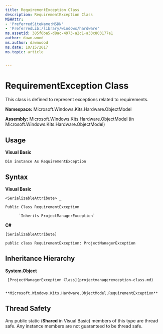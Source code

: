 ```yaml
---
title: RequirementException Class
description: RequirementException Class
MSHAttr:
- 'PreferredSiteName:MSDN'
- 'PreferredLib:/library/windows/hardware'
ms.assetid: 385f6ba5-d8ac-4973-a2c1-a33c803177a1
author: dawn.wood
ms.author: dawnwood
ms.date: 10/15/2017
ms.topic: article


---
```


# RequirementException Class


This class is defined to represent exceptions related to requirements.

**Namespace:** Microsoft.Windows.Kits.Hardware.ObjectModel

**Assembly:** Microsoft.Windows.Kits.Hardware.ObjectModel (in Microsoft.Windows.Kits.Hardware.ObjectModel)

## <span id="Usage"></span><span id="usage"></span><span id="USAGE"></span>Usage


**Visual Basic**

`Dim instance As RequirementException`

## <span id="Syntax"></span><span id="syntax"></span><span id="SYNTAX"></span>Syntax


**Visual Basic**

`<SerializableAttribute> _`

`Public Class RequirementException`

          `Inherits ProjectManagerException`

**C#**

`[SerializableAttribute]`

`public class RequirementException: ProjectManagerException`

## <span id="Inheritance_Hierarchy"></span><span id="inheritance_hierarchy"></span><span id="INHERITANCE_HIERARCHY"></span>Inheritance Hierarchy


**System.Object**

     [ProjectManagerException Class](projectmanagerexception-class.md)

          **Microsoft.Windows.Kits.Hardware.ObjectModel.RequirementException**

## <span id="Thread_Safety"></span><span id="thread_safety"></span><span id="THREAD_SAFETY"></span>Thread Safety


Any public static (**Shared** in Visual Basic) members of this type are thread safe. Any instance members are not guaranteed to be thread safe.

 

 







